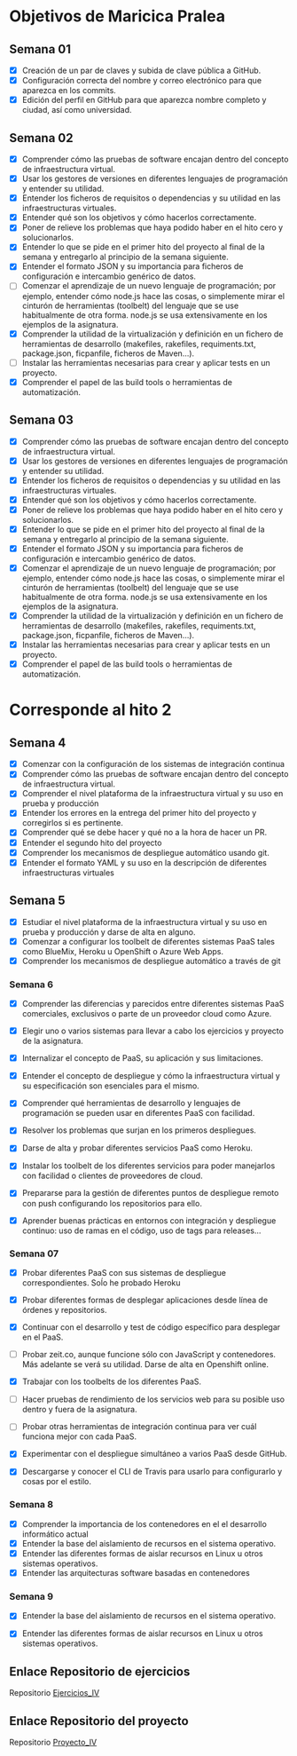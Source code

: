 # Objetivos de Maricica Pralea 

## Semana 01 
- [X] Creación de un par de claves y subida de clave pública a GitHub.
- [X] Configuración correcta del nombre y correo electrónico para que aparezca en los commits.
- [X] Edición del perfil en GitHub para que aparezca nombre completo y ciudad, así como universidad.

## Semana 02 


- [X] Comprender cómo las pruebas de software encajan dentro del concepto de infraestructura virtual.
- [X]  Usar los gestores de versiones en diferentes lenguajes de programación y entender su utilidad.
- [X] Entender los ficheros de requisitos o dependencias y su utilidad en las infraestructuras virtuales.
- [X] Entender qué son los objetivos y cómo hacerlos correctamente.
- [X] Poner de relieve los problemas que haya podido haber en el hito cero y solucionarlos.
- [X] Entender lo que se pide en el primer hito del proyecto al final de la semana y entregarlo al principio de la semana siguiente.
- [X] Entender el formato JSON y su importancia para ficheros de configuración e intercambio genérico de datos.
- [ ] Comenzar el aprendizaje de un nuevo lenguaje de programación; por ejemplo, entender cómo node.js hace las cosas, o simplemente mirar el cinturón de herramientas (toolbelt) del lenguaje que se use habitualmente de otra forma. node.js se usa extensivamente en los ejemplos de la asignatura.
- [X] Comprender la utilidad de la virtualización y definición en un fichero de herramientas de desarrollo (makefiles, rakefiles, requiments.txt, package.json, ficpanfile, ficheros de Maven...).
- [ ] Instalar las herramientas necesarias para crear y aplicar tests en un proyecto.
- [X] Comprender el papel de las build tools o herramientas de automatización.

## Semana 03 

- [X] Comprender cómo las pruebas de software encajan dentro del concepto de infraestructura virtual.
- [X] Usar los gestores de versiones en diferentes lenguajes de programación y entender su utilidad.
- [X] Entender los ficheros de requisitos o dependencias y su utilidad en las infraestructuras virtuales.
- [X] Entender qué son los objetivos y cómo hacerlos correctamente.
- [X] Poner de relieve los problemas que haya podido haber en el hito cero y solucionarlos.
- [X] Entender lo que se pide en el primer hito del proyecto al final de la semana y entregarlo al principio de la semana siguiente.
- [X] Entender el formato JSON y su importancia para ficheros de configuración e intercambio genérico de datos.
- [X] Comenzar el aprendizaje de un nuevo lenguaje de programación; por ejemplo, entender cómo node.js hace las cosas, o simplemente mirar el cinturón de herramientas (toolbelt) del lenguaje que se use habitualmente de otra forma. node.js se usa extensivamente en los ejemplos de la asignatura.
- [X] Comprender la utilidad de la virtualización y definición en un fichero de herramientas de desarrollo (makefiles, rakefiles, requiments.txt, package.json, ficpanfile, ficheros de Maven...).
- [X] Instalar las herramientas necesarias para crear y aplicar tests en un proyecto.
- [X] Comprender el papel de las build tools o herramientas de automatización.

# Corresponde al hito 2 

## Semana 4


* [X] Comenzar con la configuración de los sistemas de integración continua
* [X] Comprender cómo las pruebas de software encajan dentro del concepto de infraestructura virtual.
* [X] Comprender el nivel plataforma de la infraestructura virtual y su uso en prueba y producción
* [X] Entender los errores en la entrega del primer hito del proyecto y corregirlos si es pertinente.
* [X] Comprender qué se debe hacer y qué no a la hora de hacer un PR.
* [X] Entender el segundo hito del proyecto
* [X] Comprender los mecanismos de despliegue automático usando git.
* [X] Entender el formato YAML y su uso en la descripción de diferentes infraestructuras virtuales

## Semana 5 

* [X] Estudiar el nivel plataforma de la infraestructura virtual y su uso en prueba y producción y darse de alta en alguno. 
* [X] Comenzar a configurar los toolbelt de diferentes sistemas PaaS tales como BlueMix, Heroku u OpenShift o Azure Web Apps.
* [X] Comprender los mecanismos de despliegue automático a través de git

### Semana 6 

- [x] Comprender las diferencias y parecidos entre diferentes sistemas PaaS comerciales, exclusivos o parte de un proveedor cloud como Azure.
- [x] Elegir uno o varios sistemas para llevar a cabo los ejercicios y proyecto de la asignatura.
- [x] Internalizar el concepto de PaaS, su aplicación y sus limitaciones.
- [x] Entender el concepto de despliegue y cómo la infraestructura virtual y su especificación son esenciales para el mismo.
- [x] Comprender qué herramientas de desarrollo y lenguajes de programación se pueden usar en diferentes PaaS con facilidad.
- [x] Resolver los problemas que surjan en los primeros despliegues.


- [x] Darse de alta y probar diferentes servicios PaaS como Heroku.
- [x] Instalar los toolbelt de los diferentes servicios para poder manejarlos con facilidad o clientes de proveedores de cloud.
- [x] Prepararse para la gestión de diferentes puntos de despliegue remoto con push configurando los repositorios para ello.
- [x] Aprender buenas prácticas en entornos con integración y despliegue continuo: uso de ramas en el código, uso de tags para releases...

### Semana 07 


- [x] Probar diferentes PaaS con sus sistemas de despliegue correspondientes. Soĺo he probado Heroku 
- [x]  Probar diferentes formas de desplegar aplicaciones desde línea de órdenes y repositorios. 

- [x] Continuar con el desarrollo y test de código específico para desplegar en el PaaS.
- [ ] Probar zeit.co, aunque funcione sólo con JavaScript y contenedores. Más adelante se verá su utilidad. Darse de alta en Openshift online.
- [x] Trabajar con los toolbelts de los diferentes PaaS.
- [ ] Hacer pruebas de rendimiento de los servicios web para su posible uso dentro y fuera de la asignatura.
- [ ] Probar otras herramientas de integración continua para ver cuál funciona mejor con cada PaaS.
- [x] Experimentar con el despliegue simultáneo a varios PaaS desde GitHub.
- [x] Descargarse y conocer el CLI de Travis para usarlo para configurarlo y cosas por el estilo.

### Semana 8
- [x] Comprender la importancia de los contenedores en el el desarrollo informático actual
- [x] Entender la base del aislamiento de recursos en el sistema operativo.
- [x] Entender las diferentes formas de aislar recursos en Linux u otros sistemas operativos.
- [x] Entender las arquitecturas software basadas en contenedores

### Semana 9 

- [x] Entender la base del aislamiento de recursos en el sistema operativo.
- [x] Entender las diferentes formas de aislar recursos en Linux u otros sistemas operativos.


## Enlace Repositorio de ejercicios
 Repositorio [Ejercicios_IV](https://github.com/maricicaP/Ejercicios_IV.git)
 
## Enlace Repositorio del proyecto
 Repositorio [Proyecto_IV](https://github.com/maricicaP/Proyecto_IV.git)
